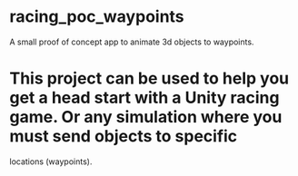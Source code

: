# racing_poc_waypoints
A small proof of concept app to animate 3d objects to waypoints. 

# This project can be used to help you get a head start with a Unity racing game. Or any simulation where you must send objects to specific
locations (waypoints). 

